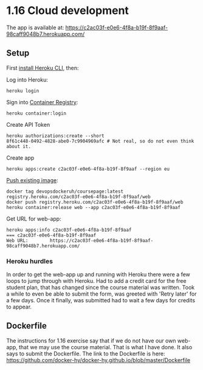 # 1.16 Cloud development

The app is available at: https://c2ac03f-e0e6-4f8a-b19f-8f9aaf-98caff9048b7.herokuapp.com/

## Setup

First [install Heroku CLI](https://devcenter.heroku.com/articles/heroku-cli), then:

Log into Heroku:

```
heroku login
```

Sign into [Container Registry](https://devcenter.heroku.com/articles/container-registry-and-runtime):

```
heroku container:login
```

Create API Token

```
heroku authorizations:create --short
8f61c448-0492-4828-abe0-7c9904969afc # Not real, so do not even think about it.
```

Create app

```
heroku apps:create c2ac03f-e0e6-4f8a-b19f-8f9aaf --region eu
```

[Push existing image](https://devcenter.heroku.com/articles/container-registry-and-runtime#pushing-an-existing-image):

```
docker tag devopsdockeruh/coursepage:latest registry.heroku.com/c2ac03f-e0e6-4f8a-b19f-8f9aaf/web
docker push registry.heroku.com/c2ac03f-e0e6-4f8a-b19f-8f9aaf/web
heroku container:release web --app c2ac03f-e0e6-4f8a-b19f-8f9aaf
```

Get URL for web-app:

```
heroku apps:info c2ac03f-e0e6-4f8a-b19f-8f9aaf
=== c2ac03f-e0e6-4f8a-b19f-8f9aaf
Web URL:        https://c2ac03f-e0e6-4f8a-b19f-8f9aaf-98caff9048b7.herokuapp.com/
```

### Heroku hurdles

In order to get the web-app up and running with Heroku there were a few loops to jump through with Heroku. Had to add a credit card for the free student plan, that has changed since the course material was written. Took a while to even be able to submit the form, was greeted with 'Retry later' for a few days. Once it finally, was submitted had to wait a few days for credits to appear.

## Dockerfile

The instructions for 1.16 exercise say that if we do not have our own web-app, that we may use the course material. That is what I have done. It also says to submit the Dockerfile. The link to the Dockerfile is here: https://github.com/docker-hy/docker-hy.github.io/blob/master/Dockerfile